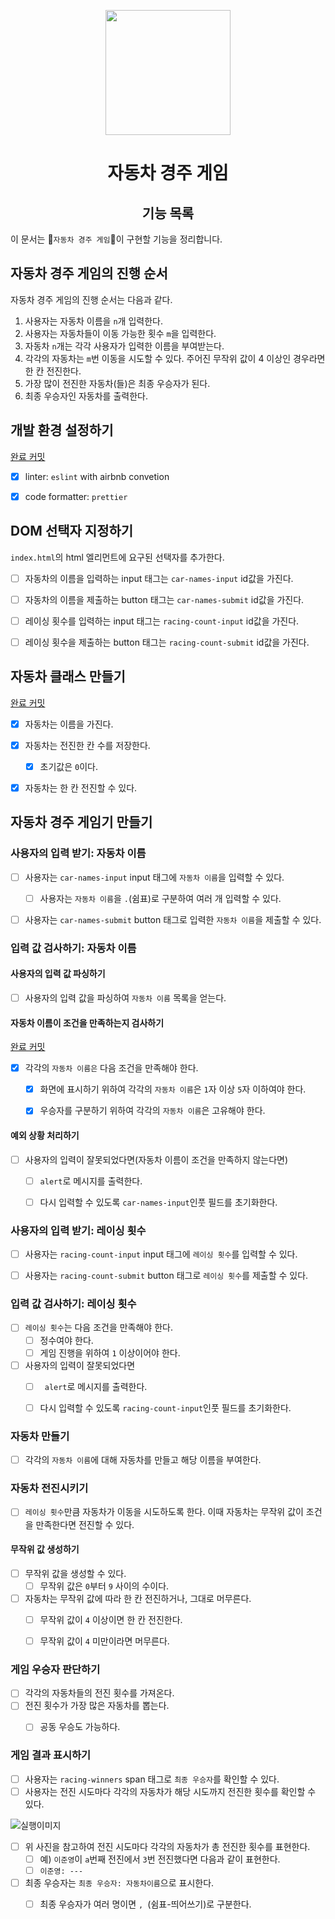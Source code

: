 <p align="middle" >
  <img width="200px;" src="https://github.com/woowacourse/javascript-racingcar-precourse/blob/main/images/racingcar_icon.png?raw=true"/>
</p>
<h1 align="middle">자동차 경주 게임</h1>
<h2 align="middle">기능 목록</h2>

이 문서는 🚗`자동차 경주 게임`🚗이 구현할 기능을 정리합니다.



## 자동차 경주 게임의 진행 순서

자동차 경주 게임의 진행 순서는 다음과 같다.

1. 사용자는 자동차 이름을 `n`개 입력한다.
2. 사용자는 자동차들이 이동 가능한 횟수 `m`을 입력한다.
3. 자동차 `n`개는 각각 사용자가 입력한 이름을 부여받는다.
4. 각각의 자동차는 `m`번 이동을 시도할 수 있다. 주어진 무작위 값이 4 이상인 경우라면 한 칸 전진한다.
5. 가장 많이 전진한 자동차(들)은 최종 우승자가 된다. 
6. 최종 우승자인 자동차를 출력한다.



## 개발 환경 설정하기

[완료 커밋](https://github.com/leegwae/javascript-racingcar-precourse/commit/eb8c6ee4d024635e2d4c1fad930ac7c3a63908c9)

- [x] linter: `eslint` with airbnb convetion
- [x] code formatter: `prettier`



## DOM 선택자 지정하기

`index.html`의 html 엘리먼트에 요구된 선택자를 추가한다.

- [ ] 자동차의 이름을 입력하는 input 태그는 `car-names-input` id값을 가진다.
- [ ] 자동차의 이름을 제출하는 button 태그는 `car-names-submit` id값을 가진다.
- [ ] 레이싱 횟수를 입력하는 input 태그는 `racing-count-input` id값을 가진다.
- [ ] 레이싱 횟수을 제출하는 button 태그는 `racing-count-submit` id값을 가진다.



## 자동차 클래스 만들기

[완료 커밋](https://github.com/leegwae/javascript-racingcar-precourse/commit/b1f7b97a84d21ec198d4daee21b0d88f2d9c164e)

- [x] 자동차는 이름을 가진다.
- [x] 자동차는 전진한 칸 수를 저장한다.
  - [x] 초기값은 `0`이다.
- [x] 자동차는 한 칸 전진할 수 있다.



## 자동차 경주 게임기 만들기

### 사용자의 입력 받기: 자동차 이름

- [ ] 사용자는 `car-names-input` input 태그에 `자동차 이름`을 입력할 수 있다.
  - [ ] 사용자는 `자동차 이름`을 `.`(쉼표)로 구분하여 여러 개 입력할 수 있다.
- [ ] 사용자는 `car-names-submit` button 태그로 입력한 `자동차 이름`을 제출할 수 있다.



### 입력 값 검사하기: 자동차 이름

#### 사용자의 입력 값 파싱하기

- [ ] 사용자의 입력 값을 파싱하여 `자동차 이름` 목록을 얻는다.



#### 자동차 이름이 조건을 만족하는지 검사하기

[완료 커밋](https://github.com/leegwae/javascript-racingcar-precourse/commit/e479004b3aa95346f17e4a2a5b1db285e7045e94)

- [x] 각각의 `자동차 이름은` 다음 조건을 만족해야 한다.
  - [x] 화면에 표시하기 위하여 각각의 `자동차 이름`은 `1`자 이상  `5`자 이하여야 한다.
  - [x] 우승자를 구분하기 위하여 각각의 `자동차 이름`은 고유해야 한다.



#### 예외 상황 처리하기

- [ ] 사용자의 입력이 잘못되었다면(자동차 이름이 조건을 만족하지 않는다면)
  - [ ] `alert`로 메시지를 출력한다.
  - [ ] 다시 입력할 수 있도록 `car-names-input`인풋 필드를 초기화한다.



### 사용자의 입력 받기: 레이싱 횟수

- [ ] 사용자는 `racing-count-input` input 태그에 `레이싱 횟수`를 입력할 수 있다.
- [ ] 사용자는 `racing-count-submit` button 태그로 `레이싱 횟수`를 제출할 수 있다.



### 입력 값 검사하기: 레이싱 횟수

- [ ] `레이싱 횟수`는 다음 조건을 만족해야 한다.
  - [ ] 정수여야 한다.
  - [ ] 게임 진행을 위하여 `1` 이상이어야 한다.
- [ ] 사용자의 입력이 잘못되었다면
  - [ ] ` alert`로 메시지를 출력한다.
  - [ ] 다시 입력할 수 있도록 `racing-count-input`인풋 필드를 초기화한다.



### 자동차 만들기

- [ ] 각각의 `자동차 이름`에 대해 자동차를 만들고 해당 이름을 부여한다.



### 자동차 전진시키기

- [ ] `레이싱 횟수`만큼 자동차가 이동을 시도하도록 한다. 이때 자동차는 무작위 값이 조건을 만족한다면 전진할 수 있다.



#### 무작위 값 생성하기

- [ ] 무작위 값을 생성할 수 있다.
  - [ ] 무작위 값은 `0`부터 `9` 사이의 수이다.
- [ ] 자동차는 무작위 값에 따라 한 칸 전진하거나, 그대로 머무른다.
  - [ ] 무작위 값이 `4` 이상이면 한 칸 전진한다.
  - [ ] 무작위 값이 `4` 미만이라면 머무른다.



### 게임 우승자 판단하기

- [ ] 각각의 자동차들의 전진 횟수를 가져온다.
- [ ] 전진 횟수가 가장 많은 자동차를 뽑는다.
  - [ ] 공동 우승도 가능하다.



### 게임 결과 표시하기

- [ ] 사용자는 `racing-winners` span 태그로 `최종 우승자`를 확인할 수 있다.
- [ ] 사용자는 전진 시도마다 각각의 자동차가 해당 시도까지 전진한 횟수를 확인할 수 있다.

![실행이미지](../images/result.jpg)

- [ ] 위 사진을 참고하여 전진 시도마다 각각의 자동차가 총 전진한 횟수를 표현한다.
  - [ ] 예) `이준영`이 `a`번째 전진에서 `3`번 전진했다면 다음과 같이 표현한다.
  - [ ] `이준영: --- `

- [ ] 최종 우승자는 `최종 우승자: 자동차이름`으로 표시한다.
  - [ ] 최종 우승자가 여러 명이면 `, `(쉼표-띄어쓰기)로 구분한다.

